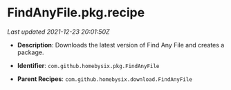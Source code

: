 # FindAnyFile.pkg.recipe

_Last updated 2021-12-23 20:01:50Z_

- **Description**: Downloads the latest version of Find Any File and creates a package.

- **Identifier**: `com.github.homebysix.pkg.FindAnyFile`

- **Parent Recipes**: `com.github.homebysix.download.FindAnyFile`
